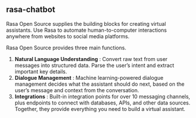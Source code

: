 ## rasa-chatbot
Rasa Open Source supplies the building blocks for creating virtual assistants. Use Rasa to automate human-to-computer interactions anywhere from websites to social media platforms.

Rasa Open Source provides three main functions. 
1. **Natural Language Understanding** : Convert raw text from user messages into structured data. Parse the user’s intent and extract important key details.
2. **Dialogue Management** : Machine learning-powered dialogue management decides what the assistant should do next, based on the user’s message and context from the conversation.
3. **Integrations** : Built-in integration points for over 10 messaging channels, plus endpoints to connect with databases, APIs, and other data sources.
Together, they provide everything you need to build a virtual assistant.
